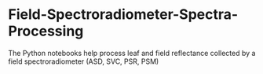 # Field-Spectroradiometer-Spectra-Processing
The Python notebooks help process leaf and field reflectance collected by a field spectroradiometer (ASD, SVC, PSR, PSM)

